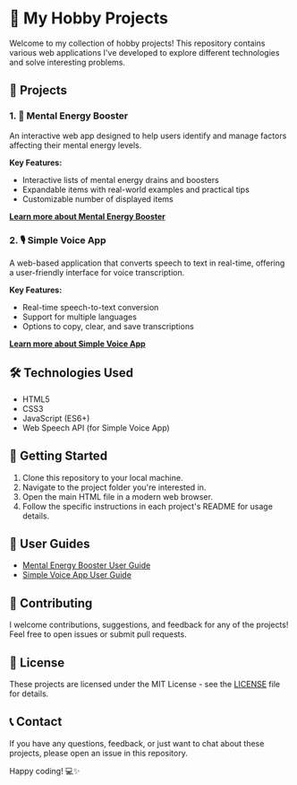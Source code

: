 # 🚀 My Hobby Projects

Welcome to my collection of hobby projects! This repository contains various web applications I've developed to explore different technologies and solve interesting problems.

## 📁 Projects

### 1. 🧠 Mental Energy Booster

An interactive web app designed to help users identify and manage factors affecting their mental energy levels.

**Key Features:**

- Interactive lists of mental energy drains and boosters
- Expandable items with real-world examples and practical tips
- Customizable number of displayed items

**[Learn more about Mental Energy Booster](./MentalEnergyBooster/README.md)**

### 2. 🎙️ Simple Voice App

A web-based application that converts speech to text in real-time, offering a user-friendly interface for voice transcription.

**Key Features:**

- Real-time speech-to-text conversion
- Support for multiple languages
- Options to copy, clear, and save transcriptions

**[Learn more about Simple Voice App](./SimpleVoiceApp/README.md)**

## 🛠️ Technologies Used

- HTML5
- CSS3
- JavaScript (ES6+)
- Web Speech API (for Simple Voice App)

## 🚀 Getting Started

1. Clone this repository to your local machine.
2. Navigate to the project folder you're interested in.
3. Open the main HTML file in a modern web browser.
4. Follow the specific instructions in each project's README for usage details.

## 📘 User Guides

- [Mental Energy Booster User Guide](./MentalEnergyBooster/userguide.md)
- [Simple Voice App User Guide](./SimpleVoiceApp/userguide.md)

## 🤝 Contributing

I welcome contributions, suggestions, and feedback for any of the projects! Feel free to open issues or submit pull requests.

## 📄 License

These projects are licensed under the MIT License - see the [LICENSE](LICENSE) file for details.

## 📞 Contact

If you have any questions, feedback, or just want to chat about these projects, please open an issue in this repository.

Happy coding! 💻✨
